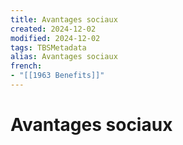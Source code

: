 ```yaml
---
title: Avantages sociaux
created: 2024-12-02
modified: 2024-12-02
tags: TBSMetadata
alias: Avantages sociaux
french:
- "[[1963 Benefits]]"
---
```

# Avantages sociaux
